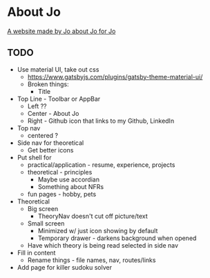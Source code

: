 # About Jo
[A website made by Jo about Jo for Jo](https://aboutjo.gtsb.io/)

## TODO
* Use material UI, take out css
  * https://www.gatsbyjs.com/plugins/gatsby-theme-material-ui/
  * Broken things:
    * Title
* Top Line - Toolbar or AppBar
  * Left ??
  * Center - About Jo
  * Right - Github icon that links to my Github, LinkedIn
* Top nav
  * centered ?
* Side nav for theoretical
  * Get better icons
* Put shell for
  * practical/application - resume, experience, projects
  * theoretical - principles
    * Maybe use accordian
    * Something about NFRs
  * fun pages - hobby, pets
* Theoretical
  * Big screen
    * TheoryNav doesn't cut off picture/text
  * Small screen
    * Minimized w/ just icon showing by default
    * Temporary drawer - darkens background when opened 
  * Have which theory is being read selected in side nav
* Fill in content
  * Rename things - file names, nav, routes/links
* Add page for killer sudoku solver
